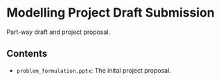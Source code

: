# Modelling Project Draft Submission

Part-way draft and project proposal.


## Contents
* `problem_formulation.pptx`: The inital project proposal.
